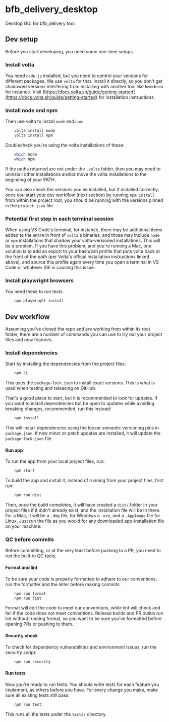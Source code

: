 # bfb_delivery_desktop

Desktop GUI for bfb_delivery tool.

## Dev setup

Before you start developing, you need some one-time setups.

### Install volta

You need `node.js` installed, but you need to control your versions for different packages. We use `volta` for that. Install it directly, so you don't get shadowed versions interfering from installing with another tool like `homebrew` for instance. Visit [https://docs.volta.sh/guide/getting-started](https://docs.volta.sh/guide/getting-started) for installation instructions.

### Install node and npm

Then use volta to install `node` and `npm`:

```bash
    volta install node
    volta install npm
```

Doublecheck you're using the volta installations of these:

```bash
    which node
    which npm
```

If the paths returned are not under the `.volta` folder, then you may need to uninstall other installations and/or move the volta installations to the beginning of your PATH.

You can also check the versions you've installed, but if installed correctly, once you start your dev workflow (next section) by running `npm install` from within the project root, you should be running with the versions pinned in the `project.json` file.

### Potential first step in each terminal session

When using VS Code's terminal, for instance, there may be additional items added to the `$PATH` in front of `volta`'s binaries, and those may include `node` or `npm` installations that shadow your volta-versioned installations. This will be a problem. If you have this problem, and you're running a Mac, one solution is to add an export to your bash/zsh profile that puts volta back at the front of the path (per Volta's offical installation instructions linked above), and source this profile again every time you open a terminal in VS Code or whatever IDE is causing this issue.

### Install playwright browsers

You need these to run tests.

```bash
    npx playwright install
```

## Dev workflow

Assuming you've cloned the repo and are working from within its root folder, there are a number of commands you can use to try out your project files and new features.

### Install dependencies

Start by installing the dependencies from the project files:

```bash
    npm ci
```

This uses the `package-lock.json` to install exact versions. This is what is used when testing and releasing on GitHub.

That's a good place to start, but it is recommended to look for updates. If you want to install dependencies but be open to updates while avoiding breaking changes, recommended, run this instead:

```bash
    npm install
```

This will install dependencies using the looser semantic versioning pins in `package.json`. If new minor or patch updates are installed, it will update the `package-lock.json` file.

#### Run app

To run the app from your local project files, run:

```bash
    npm start
```

To build the app and install it, instead of running from your project files, first run:

```bash
    npm run dist
```

Then, once the build completes, it will have created a `dist/` folder in your project files if it didn't already exist, and the installation file will be in there. For a Mac, it will be a `.dmg` file, for Windows a `.exe`, and a `.AppImage` file for Linux. Just run the file as you would for any downloaded app-installation file on your machine.

### QC before commits

Before committing, or at the very least before pushing to a PR, you need to run the built-in QC tools.

#### Format and lint

To be sure your code is properly formatted to adhere to our conventions, run the formatter and the linter before making commits:

```bash
    npm run format
    npm run lint
```

Format will edit the code to meet our conventions, while lint will check and fail if the code does not meet conventions. Release builds and PR builds run lint without running format, so you want to be sure you've formatted before opening PRs or pushing to them.

#### Security check

To check for dependency vulnerabilities and environment issues, run the security script:

```bash
    npm run security
```

#### Run tests

Now you're ready to run tests. You should write tests for each feature you implement, as others before you have. For every change you make, make sure all existing tests still pass:

```bash
    npm run test
```

This runs all the tests under the `tests/` directory.
